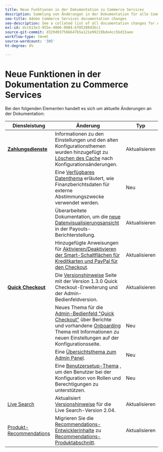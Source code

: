 ```yaml
---
title: Neue Funktionen in der Dokumentation zu Commerce Services
description: Sammlung von Änderungen in der Dokumentation für alle Commerce-Dienste
seo-title: Adobe Commerce Services documentation changes
seo-description: See a collated list of all documentation changes for Adobe Commerce Services and integration services.
exl-id: dcc613e3-955e-4006-9984-bf05289d3bc1
source-git-commit: d329d037566647b5a121e99219bde4cc5bd15aee
workflow-type: tm+mt
source-wordcount: '305'
ht-degree: 0%

---
```


# Neue Funktionen in der Dokumentation zu Commerce Services

Bei den folgenden Elementen handelt es sich um aktuelle Änderungen an der Dokumentation:

| Diensleistung | Änderung | Typ |
|  ---  |  ---  |  ---  |
| [**Zahlungsdienste**](https://experienceleague.adobe.com/docs/commerce-merchant-services/payment-services/guide-overview.html) | Informationen zu den Einstellungen und den alten Konfigurationsthemen wurden hinzugefügt zu [Löschen des Cache](https://experienceleague.adobe.com/docs/commerce-merchant-services/payment-services/configure/settings.html#flush-the-cache) nach Konfigurationsänderungen.<!--PAY-3750 --> | Aktualisieren |
|  | Eine [Verfügbares Datenthema](https://experienceleague.adobe.com/docs/commerce-merchant-services/payment-services/reporting/data.html) erläutert, wie Finanzberichtsdaten für externe Abstimmungszwecke verwendet werden. | Neu |
|  | Überarbeitete Dokumentation, um die [neue Datenvisualisierungsansicht](https://experienceleague.adobe.com/docs/commerce-merchant-services/payment-services/reporting/payouts.html#payouts-data-visualization-view) in der Payouts-Berichterstellung. | Aktualisieren |
|  | Hinzugefügte Anweisungen für [Aktivieren/Deaktivieren der Smart-Schaltflächen für Kreditkarten und PayPal für den Checkout](https://experienceleague.adobe.com/docs/commerce-merchant-services/payment-services/configure/settings.html#configure-payment-options). | Aktualisieren |
| [**Quick Checkout**](https://experienceleague.adobe.com/docs/commerce-merchant-services/quick-checkout/overview.html) | Die [Versionshinweise](https://experienceleague.adobe.com/docs/commerce-merchant-services/quick-checkout/release-notes.html) Seite mit der Version 1.3.0 Quick Checkout-Erweiterung und der Admin-Bedienfeldversion.<!-- BOLT-293 --> | Aktualisieren |
|  | Neues Thema für die [Admin-Bedienfeld &quot;Quick Checkout&quot;](https://experienceleague.adobe.com/docs/commerce-merchant-services/quick-checkout/getting-started/quick-checkout-admin-panel/admin-panel.html) über Berichte und vorhandene [Onboarding](https://experienceleague.adobe.com/docs/commerce-merchant-services/quick-checkout/getting-started/onboarding.html?lang=en) Thema mit Informationen zu neuen Einstellungen auf der Konfigurationsseite.<!-- BOLT-459 --> | Neu |
|  | Eine [Übersichtsthema zum Admin Panel](https://experienceleague.adobe.com/docs/commerce-merchant-services/quick-checkout/getting-started/quick-checkout-admin-panel/admin-panel.html). | Neu |
|  | Eine [Benutzersetup-Thema](https://experienceleague.adobe.com/docs/commerce-merchant-services/quick-checkout/getting-started/quick-checkout-admin-panel/user-roles-setup.html) , um den Benutzer bei der Konfiguration von Rollen und Berechtigungen zu unterstützen. | Neu |
| [Live Search](https://experienceleague.adobe.com/docs/commerce-merchant-services/live-search/guide-overview.html) | Aktualisiert [Versionshinweise](https://experienceleague.adobe.com/docs/commerce-merchant-services/live-search/release-notes.html) für die Live Search-Version 2.04. | Aktualisieren |
| [Produkt-Recommendations](https://experienceleague.adobe.com/docs/commerce-merchant-services/product-recommendations/guide-overview.html) | Migrieren Sie die [Recommendations-Entwicklerinhalte](https://devdocs.magento.com/recommendations/product-recs.html) zu [Recommendations-Produktabschnitt](https://experienceleague.adobe.com/docs/commerce-merchant-services/product-recommendations/admin/create.html). <!-- COMDOX-227 --> | Aktualisieren |
